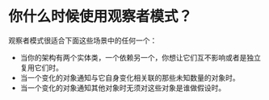 # 你什么时候使用观察者模式？

观察者模式很适合下面这些场景中的任何一个：

* 当你的架构有两个实体类，一个依赖另一个，你想让它们互不影响或者是独立复用它们时。
* 当一个变化的对象通知与它自身变化相关联的那些未知数量的对象时。
* 当一个变化的对象通知其他对象时无须对这些对象是谁做假设时。